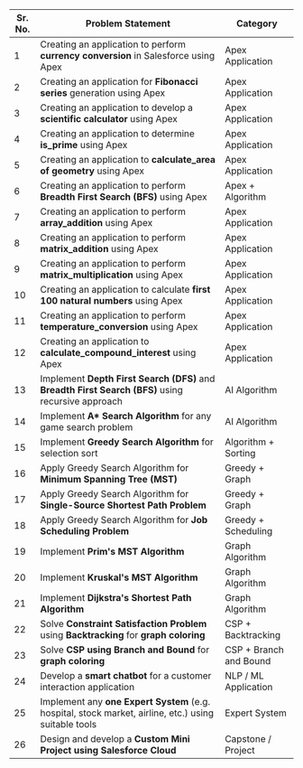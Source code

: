 | Sr. No. | Problem Statement                                                                                      | Category                    |
|---------| --------------------------------------------------------------------------------------------------------|-----------------------------|
| 1       | Creating an application to perform **currency conversion** in Salesforce using Apex                   | Apex Application            |
| 2       | Creating an application for **Fibonacci series** generation using Apex                                 | Apex Application            |
| 3       | Creating an application to develop a **scientific calculator** using Apex                              | Apex Application            |
| 4       | Creating an application to determine **is_prime** using Apex                          | Apex Application            |
| 5       | Creating an application to **calculate_area of geometry** using Apex                                   | Apex Application            |
| 6       | Creating an application to perform **Breadth First Search (BFS)** using Apex                           | Apex + Algorithm            |
| 7       | Creating an application to perform **array_addition** using Apex                                       | Apex Application            |
| 8       | Creating an application to perform **matrix_addition** using Apex                                      | Apex Application            |
| 9       | Creating an application to perform **matrix_multiplication** using Apex                                | Apex Application            |
| 10      | Creating an application to calculate **first 100 natural numbers** using Apex                          | Apex Application            |
| 11      | Creating an application to perform **temperature_conversion** using Apex                               | Apex Application            |
| 12      | Creating an application to **calculate_compound_interest** using Apex                                  | Apex Application            |
| 13      | Implement **Depth First Search (DFS)** and **Breadth First Search (BFS)** using recursive approach     | AI Algorithm                |
| 14      | Implement **A\* Search Algorithm** for any game search problem                                          | AI Algorithm                |
| 15      | Implement **Greedy Search Algorithm** for selection sort                                               | Algorithm + Sorting         |
| 16      | Apply Greedy Search Algorithm for **Minimum Spanning Tree (MST)**                                      | Greedy + Graph              |
| 17      | Apply Greedy Search Algorithm for **Single-Source Shortest Path Problem**                              | Greedy + Graph              |
| 18      | Apply Greedy Search Algorithm for **Job Scheduling Problem**                                           | Greedy + Scheduling         |
| 19      | Implement **Prim's MST Algorithm**                                                                      | Graph Algorithm             |
| 20      | Implement **Kruskal's MST Algorithm**                                                                   | Graph Algorithm             |
| 21      | Implement **Dijkstra's Shortest Path Algorithm**                                                       | Graph Algorithm             |
| 22      | Solve **Constraint Satisfaction Problem** using **Backtracking** for **graph coloring**               | CSP + Backtracking          |
| 23      | Solve **CSP using Branch and Bound** for **graph coloring**                                            | CSP + Branch and Bound      |
| 24      | Develop a **smart chatbot** for a customer interaction application                                     | NLP / ML Application        |
| 25      | Implement any **one Expert System** (e.g. hospital, stock market, airline, etc.) using suitable tools  | Expert System               |
| 26      | Design and develop a **Custom Mini Project using Salesforce Cloud**                                    | Capstone / Project          |